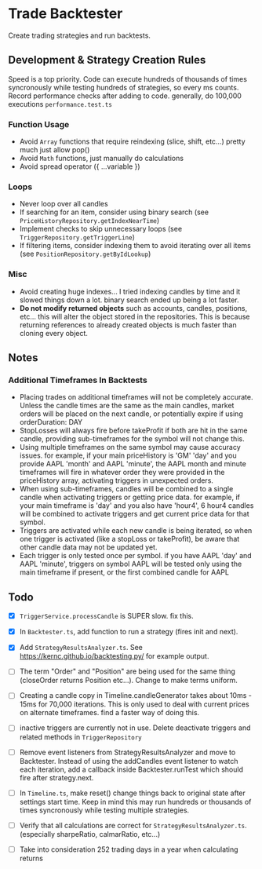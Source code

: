 # Trade Backtester

Create trading strategies and run backtests.

## Development & Strategy Creation Rules

Speed is a top priority. Code can execute hundreds of thousands of times syncronously while testing hundreds of strategies, so every ms counts. Record performance checks after adding to code. generally, do 100,000 executions `performance.test.ts`

### Function Usage

-   Avoid `Array` functions that require reindexing (slice, shift, etc...) pretty much just allow pop()
-   Avoid `Math` functions, just manually do calculations
-   Avoid spread operator ({ ...variable })

### Loops

-   Never loop over all candles
-   If searching for an item, consider using binary search (see `PriceHistoryRepository.getIndexNearTime`)
-   Implement checks to skip unnecessary loops (see `TriggerRepository.getTriggerLine`)
-   If filtering items, consider indexing them to avoid iterating over all items (see `PositionRepository.getByIdLookup`)

### Misc

-   Avoid creating huge indexes... I tried indexing candles by time and it slowed things down a lot. binary search ended up being a lot faster.
-   **Do not modify returned objects** such as accounts, candles, positions, etc... this will alter the object stored in the repositories. This is because returning references to already created objects is much faster than cloning every object.

## Notes

### Additional Timeframes In Backtests

-   Placing trades on additional timeframes will not be completely accurate. Unless the candle times are the same as the main candles, market orders will be placed on the next candle, or potentially expire if using orderDuration: DAY
-   StopLosses will always fire before takeProfit if both are hit in the same candle, providing sub-timeframes for the symbol will not change this.
-   Using multiple timeframes on the same symbol may cause accuracy issues. for example, if your main priceHistory is 'GM' 'day' and you provide AAPL 'month' and AAPL 'minute', the AAPL month and minute timeframes will fire in whatever order they were provided in the priceHistory array, activating triggers in unexpected orders.
-   When using sub-timeframes, candles will be combined to a single candle when activating triggers or getting price data. for example, if your main timeframe is 'day' and you also have 'hour4', 6 hour4 candles will be combined to activate triggers and get current price data for that symbol.
-   Triggers are activated while each new candle is being iterated, so when one trigger is activated (like a stopLoss or takeProfit), be aware that other candle data may not be updated yet.
-   Each trigger is only tested once per symbol. if you have AAPL 'day' and AAPL 'minute', triggers on symbol AAPL will be tested only using the main timeframe if present, or the first combined candle for AAPL

## Todo

-   [x] `TriggerService.processCandle` is SUPER slow. fix this.
-   [x] In `Backtester.ts`, add function to run a strategy (fires init and next).
-   [x] Add `StrategyResultsAnalyzer.ts`. See https://kernc.github.io/backtesting.py/ for example output.

-   [ ] The term "Order" and "Position" are being used for the same thing (closeOrder returns Position etc...). Change to make terms uniform.
-   [ ] Creating a candle copy in Timeline.candleGenerator takes about 10ms - 15ms for 70,000 iterations. This is only used to deal with current prices on alternate timeframes. find a faster way of doing this.
-   [ ] inactive triggers are currently not in use. Delete deactivate triggers and related methods in `TriggerRepository`
-   [ ] Remove event listeners from StrategyResultsAnalyzer and move to Backtester. Instead of using the addCandles event listener to watch each iteration, add a callback inside Backtester.runTest which should fire after strategy.next.
-   [ ] In `Timeline.ts`, make reset() change things back to original state after settings start time. Keep in mind this may run hundreds or thousands of times syncronously while testing multiple strategies.
-   [ ] Verify that all calculations are correct for `StrategyResultsAnalyzer.ts`. (especially sharpeRatio, calmarRatio, etc...)
-   [ ] Take into consideration 252 trading days in a year when calculating returns
